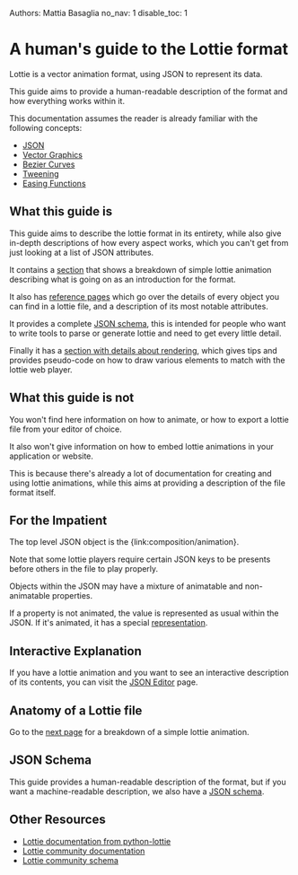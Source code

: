 Authors: Mattia Basaglia
no_nav: 1
disable_toc: 1

# A human's guide to the Lottie format

Lottie is a vector animation format, using JSON to represent its data.

This guide aims to provide a human-readable description of the format and how
everything works within it.

This documentation assumes the reader is already familiar with the following concepts:

* [JSON](https://en.wikipedia.org/wiki/JSON)
* [Vector Graphics](https://en.wikipedia.org/wiki/Vector_graphics)
* [Bezier Curves](https://en.wikipedia.org/wiki/B%C3%A9zier_curve)
* [Tweening](https://en.wikipedia.org/wiki/Inbetweening)
* [Easing Functions](https://www.febucci.com/2018/08/easing-functions/)

## What this guide is

This guide aims to describe the lottie format in its entirety, while also give
in-depth descriptions of how every aspect works, which you can't get from just
looking at a list of JSON attributes.

It contains a [section](breakdown/bouncy_ball.md) that shows a breakdown of
simple lottie animation describing what is going on as an introduction for the format.

It also has [reference pages](layers.md) which go over the details of every object
you can find in a lottie file, and a description of its most notable attributes.

It provides a complete [JSON schema](schema.md), this is intended
for people who want to write tools to parse or generate lottie and need to get
every little detail.

Finally it has a [section with details about rendering](rendering.md),
which gives tips and provides pseudo-code on how to draw various elements to
match with the lottie web player.

## What this guide is not

You won't find here information on how to animate, or how to export a lottie
file from your editor of choice.

It also won't give information on how to embed lottie animations in your
application or website.

This is because there's already a lot of documentation for creating and using
lottie animations, while this aims at providing a description of the file format itself.

## For the Impatient

The top level JSON object is the {link:composition/animation}.

Note that some lottie players require certain JSON keys to be presents before others in the file
to play properly.

Objects within the JSON may have a mixture of animatable and non-animatable properties.

If a property is not animated, the value is represented as usual within the JSON.
If it's animated, it has a special [representation](properties.md).

## Interactive Explanation

If you have a lottie animation and you want to see an interactive description
of its contents, you can visit the [JSON Editor](playground/json_editor.md) page.

## Anatomy of a Lottie file

Go to the [next page](breakdown/bouncy_ball.md) for a breakdown of a simple
lottie animation.

## JSON Schema

This guide provides a human-readable description of the format, but if you want
a machine-readable description, we also have a [JSON schema](lottie.schema.json).


## Other Resources

* [Lottie documentation from python-lottie](https://mattbas.gitlab.io/python-lottie/group__Lottie.html#details)
* [Lottie community documentation](https://github.com/lottie-animation-community/docs)
* [Lottie community schema](https://github.com/lottie-animation-community/tests)

